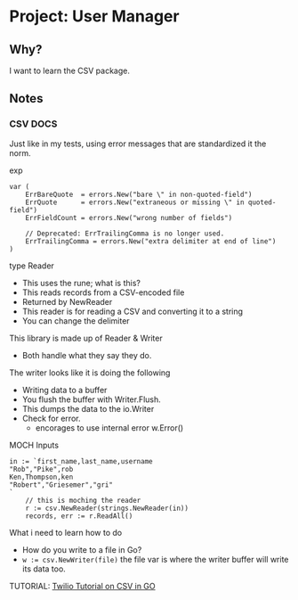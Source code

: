 # Project: User Manager


## Why?

I want to learn the CSV package.


## Notes

### CSV DOCS

Just like in my tests, using error messages that are standardized it the norm. 

exp
```
var (
	ErrBareQuote  = errors.New("bare \" in non-quoted-field")
	ErrQuote      = errors.New("extraneous or missing \" in quoted-field")
	ErrFieldCount = errors.New("wrong number of fields")

	// Deprecated: ErrTrailingComma is no longer used.
	ErrTrailingComma = errors.New("extra delimiter at end of line")
)
```

type Reader
- This uses the rune; what is this?
- This reads records from a CSV-encoded file
- Returned by NewReader
- This reader is for reading a CSV and converting it to a string
- You can change the delimiter

This library is made up of Reader & Writer
- Both handle what they say they do.

The writer looks like it is doing the following
- Writing data to a buffer
- You flush the buffer with Writer.Flush.
- This dumps the data to the io.Writer
- Check for error.
    - encorages to use internal error w.Error()


MOCH Inputs
```
in := `first_name,last_name,username
"Rob","Pike",rob
Ken,Thompson,ken
"Robert","Griesemer","gri"
`
	// this is moching the reader
	r := csv.NewReader(strings.NewReader(in))
	records, err := r.ReadAll()
```

What i need to learn how to do 
- How do you write to a file in Go?
- `w := csv.NewWriter(file)` the file var is where the writer buffer will write its data too.



TUTORIAL: [Twilio Tutorial on CSV in GO](https://www.twilio.com/en-us/blog/read-write-csv-file-go)


